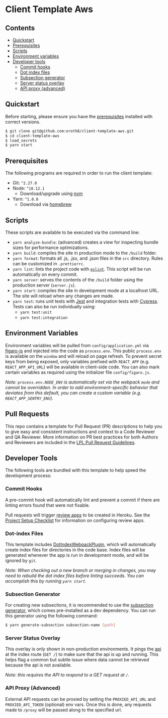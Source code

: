 # Client Template Aws

## Contents

- [Quickstart](#quickstart)
- [Prerequisites](#prerequisites)
- [Scripts](#scripts)
- [Environment variables](#environment-variables)
- [Developer tools](#developer-tools)
  - [Commit hooks](#commit-hooks)
  - [Dot index files](#dot-index-files)
  - [Subsection generator](#subsection-generator)
  - [Server status overlay](#server-status-overlay)
  - [API proxy (advanced)](#api-proxy-advanced)

## Quickstart
Before starting, please ensure you have the [prerequisites](#prerequisites) installed with correct versions.
```bash
$ git clone git@github.com:oroth8/client-template-aws.git
$ cd client-template-aws
$ load_secrets
$ yarn start
```

## Prerequisites

The following programs are required in order to run the client template:
+ Git:  `^2.27.0`
+ Node: `^18.12.1`
  + Download/upgrade using [nvm](https://github.com/nvm-sh/nvm)
+ Yarn: `^1.0.0`
  + Download via [homebrew](https://yarnpkg.com/en/docs/install)

## Scripts

These scripts are available to be executed via the command line:
+ `yarn analyze-bundle`: (advanced) creates a view for inspecting bundle sizes for performance optimizations.
+ `yarn build`: compiles the site in production mode to the `/build` folder.
+ `yarn format`: formats all .js, .jsx, and .json files in the `src` directory. Rules can be customized in `.prettierrc`.
+ `yarn lint`: lints the project code with [`eslint`](https://www.npmjs.com/package/eslint). This script will be run automatically on every commit.
+ `yarn server`: serves the contents of the `/build` folder using the production server (`server.js`).
+ `yarn start`: compiles the site in development mode at a localhost URL. The site will reload when any changes are made.
+ `yarn test`: runs unit tests with [Jest](https://facebook.github.io/jest/) and integration tests with [Cypress](https://www.cypress.io/). Tests can also be run individually using:
  + `yarn test:unit`
  + `yarn test:integration`

## Environment Variables

Environment variables will be pulled from `config/application.yml` via [figaro-js](https://github.com/LaunchPadLab/figaro-js) and injected into the code as `process.env`. This public `process.env` is available on the `window` and will reload on page refresh. To prevent secret keys from being exposed, only variables prefixed with `REACT_APP` (e.g. `REACT_APP_API_URL`) will be available in client-side code. You can also mark certain variables as required using the initializer file `config/figaro.js`.

_Note: `process.env.NODE_ENV` is automatically set via the webpack `mode` and cannot be overridden. In order to add environment-specific behavior that deviates from this default, you can create a custom variable (e.g. `REACT_APP_SENTRY_ENV`)._

## Pull Requests
This repo contains a template for Pull Request (PR) descriptions to help you to give easy and consistent instructions and context to a Code Reviewer and QA Reviewer.
More information on PR best practices for both Authors and Reviewers are included in the [LPL Pull Request Guidelines](https://github.com/LaunchPadLab/opex-public/blob/main/gists/pull-request-guidelines.md).

## Developer Tools

The following tools are bundled with this template to help speed the development process:

### Commit Hooks

A pre-commit hook will automatically lint and prevent a commit if there are linting errors found that were not fixable.

Pull requests will trigger [review apps](https://devcenter.heroku.com/articles/github-integration-review-apps) to be created in Heroku. See the [Project Setup Checklist](PROJECT_SETUP_CHECKLIST.md) for information on configuring review apps.

### Dot-index Files

This template includes [DotIndexWebpackPlugin](https://www.npmjs.com/package/dot-index-webpack-plugin), which will automatically create index files for directories in the code base. Index files will be generated whenever the app is run in development mode, and will be ignored by `git`.

_Note: When checking out a new branch or merging in changes, you may need to rebuild the dot index files before linting succeeds. You can accomplish this by running `yarn start`._

### Subsection Generator

For creating new subsections, it is recommended to use the [subsection generator](https://github.com/LaunchPadLab/lp-subsection-generator), which comes pre-installed as a dev dependency. You can run this generator using the following command:
```bash
$ yarn generate-subsection subsection-name [path]
```

### Server Status Overlay
This overlay is only shown in non-production environments. It pings the [api](./src/js/services/api.js) at the index route (`GET /`) to make sure that the api is up and running. This helps flag a common but subtle issue where data cannot be retrieved because the api is not available.


_Note: this requires the API to respond to a GET request at `/`._

### API Proxy (Advanced)

External API requests can be proxied by setting the `PROXIED_API_URL` and `PROXIED_API_TOKEN` (optional) env vars.
Once this is done, any requests made to `/proxy` will be passed along to the specified url.
